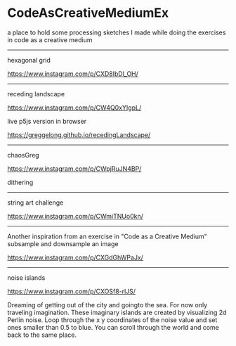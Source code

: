 # CodeAsCreativeMediumEx
a place to hold some processing sketches I made while doing the exercises in code as a creative medium

-----
hexagonal grid
 
https://www.instagram.com/p/CXD8IbDl_OH/


----

receding landscape

https://www.instagram.com/p/CW4Q0xYIgpL/

live p5js version in browser

https://greggelong.github.io/recedingLandscape/


--------

chaosGreg

https://www.instagram.com/p/CWpjRuJN4BP/

dithering  

----------

string art challenge

https://www.instagram.com/p/CWmiTNUo0kn/

------------
Another inspiration from an exercise in "Code as a Creative Medium" subsample and downsample an image 

https://www.instagram.com/p/CXGdGhWPaJx/

-----
noise islands

https://www.instagram.com/p/CXOSf8-rlJS/

Dreaming of getting out of the city and goingto the sea. For now only traveling imagination. These imaginary islands are created by visualizing 2d Perlin noise. Loop through the x y coordinates of the noise value and set ones smaller than 0.5 to blue. You can scroll through the world and come back to the same place.
 
